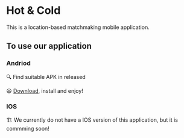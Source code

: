 # Hot & Cold
This is a location-based matchmaking mobile application.

## To use our application
### Andriod
🔍 Find suitable APK in released

😆 [Download](https://github.com/mervyn-teo/orbital-front-end/releases/latest), install and enjoy!

### IOS
🏗️ We currently do not have a IOS version of this application, but it is commming soon!
